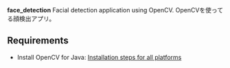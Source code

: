 **face_detection** 
Facial detection application using OpenCV. OpenCVを使ってる顔検出アプリ。 


**Requirements**
------------------
- Install OpenCV for Java: [Installation steps for all platforms](https://github.com/opencv-java/opencv-java-tutorials/blob/master/docs/source/01-installing-opencv-for-java.rst)
